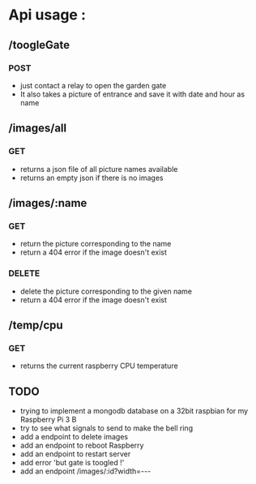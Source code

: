 # Api usage :

## /toogleGate
### POST
 - just contact a relay to open the garden gate
 - It also takes a picture of entrance and save it with date and hour as name



## /images/all
### GET
 - returns a json file of all picture names available
 - returns an empty json if there is no images



## /images/:name
### GET
 - return the picture corresponding to the name
 - return a 404 error if the image doesn't exist
### DELETE
 - delete the picture corresponding to the given name
 - return a 404 error if the image doesn't exist


## /temp/cpu
### GET
 - returns the current raspberry CPU temperature





## TODO
- trying to implement a mongodb database on a 32bit raspbian for my Raspberry Pi 3 B
- try to see what signals to send to make the bell ring
- add a endpoint to delete images
- add an endpoint to reboot Raspberry
- add an endpoint to restart server
- add error  'but gate is toogled !'
- add an endpoint /images/:id?width=---

